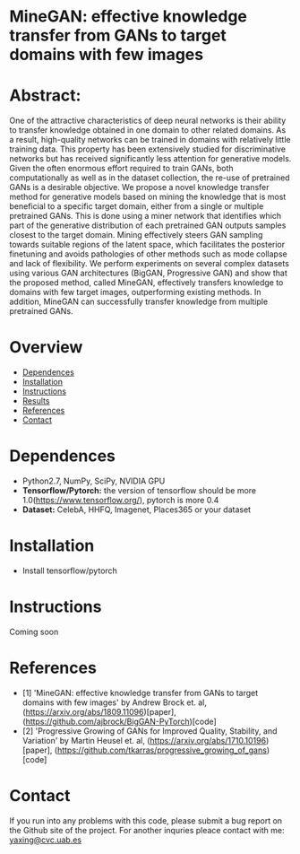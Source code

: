 # MineGAN: effective knowledge transfer from  GANs to target domains with few images 
# Abstract: 
One of the attractive characteristics of deep neural networks is their ability to transfer knowledge obtained in one domain to other related domains. As a result, high-quality networks can be trained in domains with relatively little training data. This property has been extensively studied for discriminative networks but has received significantly less attention for generative models.  Given the often enormous effort required to train GANs, both computationally as well as in the dataset collection, the re-use of pretrained GANs is a desirable objective.  We propose a novel knowledge transfer method for generative models based on mining the knowledge that is most beneficial to a specific target domain, either from a single or multiple pretrained GANs.  This is done using a miner network that identifies which part of the generative distribution of each pretrained GAN outputs samples closest to the target domain.  Mining effectively steers GAN sampling towards suitable regions of the latent space, which facilitates the posterior finetuning and avoids pathologies of other methods such as mode collapse and lack of flexibility.  We perform experiments on several complex datasets using various GAN architectures (BigGAN, Progressive GAN) and show that the proposed method, called MineGAN, effectively transfers knowledge to domains with few target images, outperforming existing methods.  In addition, MineGAN can successfully transfer knowledge from multiple pretrained GANs. 
# Overview 
- [Dependences](#dependences)
- [Installation](#installtion)
- [Instructions](#instructions)
- [Results](#results)
- [References](#references)
- [Contact](#contact)
# Dependences 
- Python2.7, NumPy, SciPy, NVIDIA GPU
- **Tensorflow/Pytorch:** the version of tensorflow should be more 1.0(https://www.tensorflow.org/), pytorch is more 0.4
- **Dataset:** CelebA, HHFQ, Imagenet, Places365 or your dataset 

# Installation 
- Install tensorflow/pytorch
# Instructions

Coming soon


# References 
- \[1\] 'MineGAN: effective knowledge transfer from  GANs to target domains with few images' by Andrew Brock et. al, (https://arxiv.org/abs/1809.11096)[paper], (https://github.com/ajbrock/BigGAN-PyTorch)[code] 
- \[2\] 'Progressive Growing of GANs for Improved Quality, Stability, and Variation' by Martin Heusel  et. al, (https://arxiv.org/abs/1710.10196)[paper], (https://github.com/tkarras/progressive_growing_of_gans)[code] 
# Contact


If you run into any problems with this code, please submit a bug report on the Github site of the project. For another inquries pleace contact with me: yaxing@cvc.uab.es
